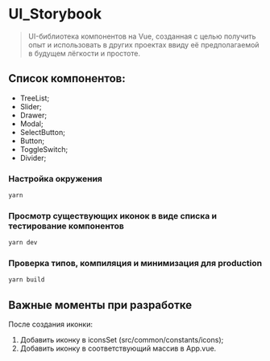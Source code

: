 # UI_Storybook

> UI-библиотека компонентов на Vue, созданная с целью получить опыт
> и использовать в других проектах ввиду её предполагаемой в будущем
> лёгкости и простоте.

## Список компонентов:
- TreeList;
- Slider;
- Drawer;
- Modal;
- SelectButton;
- Button;
- ToggleSwitch;
- Divider;

### Настройка окружения

```sh
yarn
```

### Просмотр существующих иконок в виде списка и тестирование компонентов

```sh
yarn dev
```

### Проверка типов, компиляция и минимизация для production

```sh
yarn build
```

## Важные моменты при разработке

После создания иконки:
1. Добавить иконку в iconsSet (src/common/constants/icons);
2. Добавить иконку в соответствующий массив в App.vue.